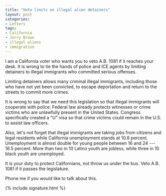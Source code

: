 ```yaml
---
title: "Veto limits on illegal alien detainers"
layout: post
categories:
- Letters
tags:
- California
- Jerry Brown
- illegal aliens
- immigration
---
```


I am a California voter who wants you to veto A.B. 1081 if it reaches your desk. It is wrong to tie the hands of police and ICE agents by limiting detainers to illegal immigrants who committed serious offenses.

Limiting detainers allows many criminal illegal immigrants, including those who have not yet been convicted, to escape deportation and return to the streets to commit more crimes.

It is wrong to say that we need this legislation so that illegal immigrants will cooperate with police. Federal law already protects witnesses or crime victims who are unlawfully present in the United States. Congress specifically created a "U" visa so that crime victims could remain in the U.S. to assist law officers.

Also, let's not forget that illegal immigrants are taking jobs from citizens and legal residents while California unemployment stands at 10.8 percent. Unemployment is almost double for young people between 16 and 24 --- 16.5 percent. More than two in 10 Latino youth are jobless, while three in 10 black youth are unemployed.

It is your duty to protect Californians, not throw us under the bus. Veto A.B. 1081 if it passes the legislature.

Phone me if you would like to talk about this.

{% include signature.html %}
